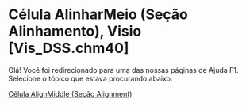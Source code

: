 
# Célula AlinharMeio (Seção Alinhamento), Visio [Vis_DSS.chm40]

Olá! Você foi redirecionado para uma das nossas páginas de Ajuda F1. Selecione o tópico que estava procurando abaixo.

[Célula AlignMiddle (Seção Alignment)](http://msdn.microsoft.com/library/444bf9e2-80e8-cbe5-6855-b445f16e7920%28Office.15%29.aspx)
